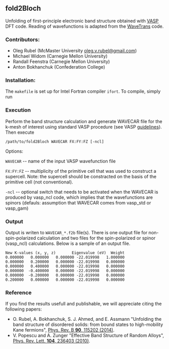 ## fold2Bloch

Unfolding of first-principle electronic band structure obtained with [VASP](https://www.vasp.at) DFT code. Reading of wavefunctions is adapted from the [WaveTrans](http://www.andrew.cmu.edu/user/feenstra/wavetrans) code.

### Contributors:
* Oleg Rubel (McMaster University <oleg.v.rubel@gmail.com>)
* Michael Widom (Carnegie Mellon University)
* Randall Feenstra (Carnegie Mellon University)
* Anton Bokhanchuk (Confederation College)

### Installation:
The `makefile` is set up for Intel Fortran compiler `ifort`. To compile, simply run

### Execution
Perform the band structure calculation and generate WAVECAR file for the k-mesh of interest using standard VASP procedure (see VASP [guidelines](https://cms.mpi.univie.ac.at/wiki/index.php/Si_bandstructure)). Then execute

`/path/to/fold2Bloch WAVECAR FX:FY:FZ [-ncl]`

Options:

  `WAVECAR` -- name of the input VASP wavefunction file

  `FX:FY:FZ` -- multiplicity of the primitive cell that was used to construct a supercell. Note: the supercell should be constracted on the basis of the primitive cell (not conventional).

  `-ncl` -- optional switch that needs to be activated when the WAVECAR is produced by vasp_ncl code, which implies that the wavefunctions are spinors (defauls: assumption that WAVECAR comes from vasp_std or vasp_gam)

### Output
Output is writen to `WAVECAR_*.f2b` file(s). There is one output file for non-spin-polarized calculation and two files for the spin-polarized or spinor (vasp_ncl) calculations. Below is a sample of an output file.

    New K-values (x, y, z)       Eigenvalue (eV)  Weight
    0.000000   0.000000   0.000000 -22.019998   1.000000
    0.000000   0.200000   0.000000 -22.019998   0.000000
    0.000000   0.400000   0.000000 -22.019998   0.000000
    0.000000  -0.400000   0.000000 -22.019998   0.000000
    0.000000  -0.200000   0.000000 -22.019998   0.000000
    0.200000   0.000000   0.000000 -22.019998   0.000000

### Reference
If you find the results usefull and publishable, we will appreciate citing the following papers:
* O. Rubel, A. Bokhanchuk, S. J. Ahmed, and E. Assmann "Unfolding the band structure of disordered solids: from bound states to high-mobility Kane fermions", [Phys. Rev. B **90**, 115202 (2014)](http://olegrubel.mcmaster.ca/publications/2014/Rubel_PRB_90_115202.pdf).
* V. Popescu and A. Zunger "Effective Band Structure of Random Alloys", [Phys. Rev. Lett. **104**, 236403 (2010)](https://journals.aps.org/prl/abstract/10.1103/PhysRevLett.104.236403).

